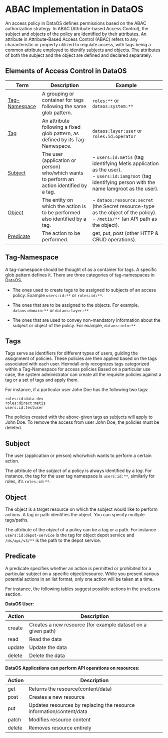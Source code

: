# ABAC Implementation in DataOS

An access policy in DataOS defines permissions based on the ABAC authorization strategy. In ABAC (Attribute-based Access Control), the subject and objects of the policy are identified by their attributes. An attribute in Attribute-Based Access Control (ABAC) refers to any characteristic or property utilized to regulate access, with tags being a common attribute employed to identify subjects and objects. The attributes of both the subject and the object are defined and declared separately. 

## **Elements of Access Control in DataOS**

<center>

| Term           | Description                                                          | Example                                                                               |
|----------------|----------------------------------------------------------------------|---------------------------------------------------------------------------------------|
| [Tag-Namespace](./abac_implementation_in_dataos.md#tag-namespace)  | A grouping or container for tags following the same glob pattern.     | `roles:**` or <br> `dataos:system:**`                                                     |
| [Tag](./abac_implementation_in_dataos.md#tags)           | An attribute following a fixed glob pattern, as defined by its Tag-Namespace. | `dataos:layer:user` or <br> `roles:id:operator`                                             |
| [Subject](./abac_implementation_in_dataos.md#subject)         | The user (application or person) who/which wants to perform an action identified by a tag. | - `users:id:metis` (tag identifying Metis application as the user). <br> - `users:id:iamgroot` (tag identifying person with the name Iamgroot as the user). |
| [Object](./abac_implementation_in_dataos.md#object)          | The entity on which the action is to be performed also identified by a tag.               | - `dataos:resource:secret` (the Secret resource-type as the object of the policy). <br> - `/metis/**` (an API path as the object). |
| [Predicate](./abac_implementation_in_dataos.md#predicate)    | The action to be performed.                                         | get, put, post (other HTTP & CRUD operations). |

</center>

## Tag-Namespace

A tag-namespace should be thought of as a container for tags. A specific glob pattern defines it. There are three categories of tag-namespaces in DataOS. 

- The ones used to create tags to be assigned to subjects of an access policy. Example `users:id:**` or `roles:id:**`.

- The ones that are to be assigned to the objects. For example, `dataos:domain:**` or 
 `dataos:layer:**`

- The ones that are used to convey non-mandatory information about the subject or object of the policy. For example, `dataos:info:**`

## Tags

Tags serve as identifiers for different types of users, guiding the assignment of policies. These policies are then applied based on the tags associated with each user. Heimdall only recognizes tags categorized within a Tag-Namespace for access policies Based on a particular use case, the system administrator can create all the requisite policies against a tag or a set of tags and apply them. 

For instance, if a particular user John Doe has the following two tags:

`roles:id:data-dev` <br> `roles:direct:metis` <br>  `users:id:testuser`

The policies created with the above-given tags as subjects will apply to John Doe. To remove the access from user John Doe, the policies must be deleted.

## Subject

The user (application or person) who/which wants to perform a certain action.

The attribute of the *subject* of a policy is always identified by a *tag*. For instance, the tag for the user tag namespace is `users:id:**`, similarly for  roles, it’s `roles:id:**`.

## Object

The object is a target resource on which the subject would like to perform actions. A tag or path identifies the object. You can specify multiple tags/paths.

The attribute of the *object* of a policy can be a tag or a path. For instance `users:id:depot-service` is the tag for object depot service  and `/ds/api/v3/**` is the path to the depot service.

## Predicate

A predicate specifies whether an action is permitted or prohibited for a particular subject on a specific object/resource. While you present various potential actions in an list format, only one action will be taken at a time.

For instance, the following tables suggest possible actions in the `predicate` section.

**DataOS User:**

<center>

| Action | Description |
| --- | --- |
| create | Creates a new resource (for example dataset on a given path) |
| read | Read the data  |
| update | Update the data |
| delete | Delete the data  |

</center>

**DataOS Applications can perform API operations on resources:**

<center>

| Action | Description |
| --- | --- |
| get | Returns the resource(content/data) |
| post | Creates a new resource |
| put | Updates resources by replacing the resource information/content/data |
| patch | Modifies resource content |
| delete | Removes resource entirely |

</center>
